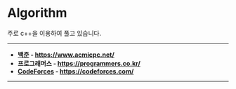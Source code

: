 # **Algorithm**

주로 c++을 이용하여 풀고 있습니다.

---

- **[백준](https://www.acmicpc.net/user/whdtls3878) - https://www.acmicpc.net/**
- **프로그래머스 - https://programmers.co.kr/**
- **[CodeForces](https://codeforces.com/profile/jjjoonngg) - https://codeforces.com/**

------

